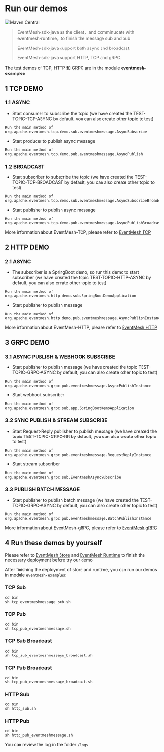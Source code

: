 # Run our demos

[![Maven Central](https://maven-badges.herokuapp.com/maven-central/org.apache.eventmesh/eventmesh-sdk-java/badge.svg)](https://maven-badges.herokuapp.com/maven-central/org.apache.eventmesh/eventmesh-sdk-java)

> EventMesh-sdk-java as the client，and comminucate with eventmesh-runtime，to finish the message sub and pub
>
> EventMesh-sdk-java support both async and broadcast.
>
> EventMesh-sdk-java support HTTP, TCP and gRPC.

The test demos of TCP, HTTP 和 GRPC are in the module **eventmesh-examples**

## 1 TCP DEMO

### 1.1 ASYNC

- Start consumer to subscribe the topic (we have created the TEST-TOPIC-TCP-ASYNC by default, you can also create other topic to test)

```
Run the main method of org.apache.eventmesh.tcp.demo.sub.eventmeshmessage.AsyncSubscribe
```

- Start producer to publish async message

```
Run the main method of org.apache.eventmesh.tcp.demo.pub.eventmeshmessage.AsyncPublish
```

### 1.2 BROADCAST

- Start subscriber to subscribe the topic (we have created the TEST-TOPIC-TCP-BROADCAST by default, you can also create other topic to test)

```
Run the main method of org.apache.eventmesh.tcp.demo.sub.eventmeshmessage.AsyncSubscribeBroadcast
```

- Start publisher to publish async message

```
Run the main method of org.apache.eventmesh.tcp.demo.pub.eventmeshmessage.AsyncPublishBroadcast
```

More information about EventMesh-TCP, please refer to [EventMesh TCP](/docs/en/sdk-java/03-tcp.md)


## 2 HTTP DEMO


### 2.1 ASYNC

- The subscriber is a SpringBoot demo, so run this demo to start subscriber (we have created the topic TEST-TOPIC-HTTP-ASYNC by default, you can also create other topic to test)

```
Run the main method of org.apache.eventmesh.http.demo.sub.SpringBootDemoApplication
```

- Start publisher to publish message

```
Run the main method of org.apache.eventmesh.http.demo.pub.eventmeshmessage.AsyncPublishInstance
```
More information about EventMesh-HTTP, please refer to [EventMesh HTTP](/docs/en/sdk-java/02-http.md)

## 3 GRPC DEMO

### 3.1 ASYNC PUBLISH & WEBHOOK SUBSCRIBE </h4>

- Start publisher to publish message (we have created the topic TEST-TOPIC-GRPC-ASYNC by default, you can also create other topic to test)

```
Run the main method of org.apache.eventmesh.grpc.pub.eventmeshmessage.AsyncPublishInstance
```

- Start webhook subscriber

```
Run the main method of org.apache.eventmesh.grpc.sub.app.SpringBootDemoApplication
```

###  3.2 SYNC PUBLISH & STREAM SUBSCRIBE

- Start Request-Reply publisher to publish message (we have created the topic TEST-TOPIC-GRPC-RR by default, you can also create other topic to test)

```
Run the main method of org.apache.eventmesh.grpc.pub.eventmeshmessage.RequestReplyInstance
```

- Start stream subscriber

```
Run the main method of org.apache.eventmesh.grpc.sub.EventmeshAsyncSubscribe
```

### 3.3 PUBLISH BATCH MESSAGE

- Start publisher to publish batch message (we have created the TEST-TOPIC-GRPC-ASYNC by default, you can also create other topic to test)

```
Run the main method of org.apache.eventmesh.grpc.pub.eventmeshmessage.BatchPublishInstance
```

More information about EventMesh-gRPC, please refer to [EventMesh gRPC](/docs/en/sdk-java/04-grpc.md)

## 4 Run these demos by yourself

Please refer to [EventMesh Store](/docs/en/instruction/01-store.md) and [EventMesh Runtime](/docs/en/instruction/02-runtime.md) to finish the necessary deployment before try our demo

After finishing the deployment of store and runtime, you can run our demos in module `eventmesh-examples`:

### TCP Sub

  ```shell
  cd bin
  sh tcp_eventmeshmessage_sub.sh
  ```

### TCP Pub

  ```shell
  cd bin
  sh tcp_pub_eventmeshmessage.sh
  ```

### TCP Sub Broadcast

  ```shell
  cd bin
  sh tcp_sub_eventmeshmessage_broadcast.sh
  ```

### TCP Pub Broadcast

  ```shell
  cd bin
  sh tcp_pub_eventmeshmessage_broadcast.sh
  ```

### HTTP Sub

  ```shell
  cd bin
  sh http_sub.sh
  ```

### HTTP Pub

  ```shell
  cd bin
  sh http_pub_eventmeshmessage.sh
  ```

You can review the log in the folder `/logs`
